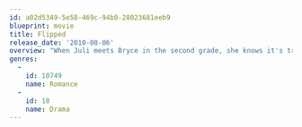 ```yaml
---
id: a02d5349-5e58-469c-94b0-28023681eeb9
blueprint: movie
title: Flipped
release_date: '2010-08-06'
overview: "When Juli meets Bryce in the second grade, she knows it's true love. After spending six years trying to convince Bryce the same, she's ready to give up - until he starts to reconsider."
genres:
  -
    id: 10749
    name: Romance
  -
    id: 18
    name: Drama
---
```

